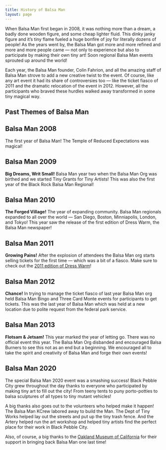 ```yaml
---
title: History of Balsa Man
layout: page
---
```

When Balsa Man first began in 2008, it was nothing more than a dream, a badly done wooden figure, and some cheap lighter fluid. This dinky janky figure and it’s tiny flame fueled a huge bonfire of joy for literally dozens of people! As the years went by, the Balsa Man got more and more refined and more and more people came — not only to experience but also to participate by making their own tiny art! Soon regional Balsa Man events sprouted up around the world!

Each year, the Balsa Man founder, Colin Fahrion, and all the amazing staff of Balsa Man strove to add a new creative twist to the event. Of course, like any art event it had its share of controversies too — like the ticket fiasco of 2011 and the dramatic relocation of the event in 2012. However, all the participants who braved these hurdles walked away transformed in some tiny magical way.

## Past Themes of Balsa Man

## Balsa Man 2008

The first year of Balsa Man! The Temple of Reduced Expectations was magical!

## Balsa Man 2009

**Big Dreams, Writ Small!** Balsa Man year two when the Balsa Man Org was birthed and we started Tiny Grants for Tiny Artists! This was also the first year of the Black Rock Balsa Man Regional!

## Balsa Man 2010

**The Forged Village!** The year of expanding community. Balsa Man regionals expanded to all over the world — San Diego, Boston, Minniapolis, London, and Tokyo! This year saw the release of the first edition of Dress Warm, the Balsa Man newspaper!

## Balsa Man 2011

**Growing Pains!** After the explosion of attendees the Balsa Man org starts selling tickets for the first time — which was a bit of a fiasco. Make sure to check out the [2011 edition of Dress Warm](https://balsaman.org/dresswarm/dresswarm.pdf)!

## Balsa Man 2012

**Chance!** In trying to manage the ticket fiasco of last year Balsa Man org held Balsa Man Bingo and Three Card Monte events for participants to get tickets. This was the last year of Balsa Man which was held at a new location due to polite request from the federal park service.

## Balsa Man 2013

**Flotsam & Jetsam!** This year marked the year of letting go. There was no official event this year. The Balsa Man Org disbanded and encouraged Balsa Burners to see this not as an end but a beginning. We encouraged all to take the spirit and creativity of Balsa Man and forge their own events!

## Balsa Man 2020

The special Balsa Man 2020 event was a smashing success! Black Pebble City grew throughout the day thanks to everyone who participated by making tiny art to fill out the city! From teeny tents to puny porto-potties to balsa sculptures of all types to tiny mutant vehicles!

A big thanks also goes out to the volunteers who helped make it happen! The Balsa Man KCrew labored away to build the Man. The Dept of Tiny Works helped lay out the streets and put up the tiny trash fence. And the Artery helped run the art workshop and helped tiny artists find the perfect place for their work in Black Pebble City.

Also, of course, a big thanks to the [Oakland Museum of California](https://museumca.org/) for their support in bringing back Balsa Man one last time!

